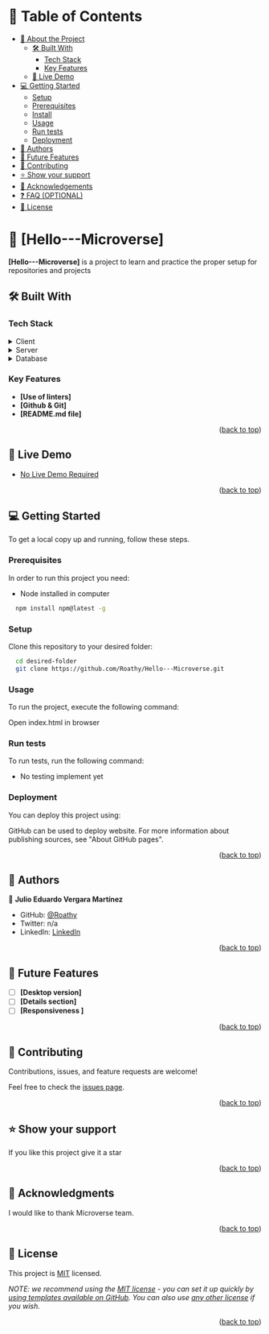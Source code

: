 <a name="readme-top"></a>

# 📗 Table of Contents

- [📖 About the Project](#about-project)
  - [🛠 Built With](#built-with)
    - [Tech Stack](#tech-stack)
    - [Key Features](#key-features)
  - [🚀 Live Demo](#live-demo)
- [💻 Getting Started](#getting-started)
  - [Setup](#setup)
  - [Prerequisites](#prerequisites)
  - [Install](#install)
  - [Usage](#usage)
  - [Run tests](#run-tests)
  - [Deployment](#deployment)
- [👥 Authors](#authors)
- [🔭 Future Features](#future-features)
- [🤝 Contributing](#contributing)
- [⭐️ Show your support](#support)
- [🙏 Acknowledgements](#acknowledgements)
- [❓ FAQ (OPTIONAL)](#faq)
- [📝 License](#license)

# 📖 [Hello---Microverse] <a name="about-project"></a>

**[Hello---Microverse]** is a project to learn and practice the proper setup for repositories and projects

## 🛠 Built With <a name="built-with"></a>

### Tech Stack <a name="tech-stack"></a>

<details>
  <summary>Client</summary>
  <ul>
    <li>HTML, CSS</li>
  </ul>
</details>

<details>
  <summary>Server</summary>
  <ul>
    <li></li>
  </ul>
</details>

<details>
<summary>Database</summary>
  <ul>
    <li></li>
  </ul>
</details>

### Key Features <a name="key-features"></a>

- **[Use of linters]**
- **[Github & Git]**
- **[README.md file]**

<p align="right">(<a href="#readme-top">back to top</a>)</p>

## 🚀 Live Demo <a name="live-demo"></a>

- [No Live Demo Required](https://google.com)

<p align="right">(<a href="#readme-top">back to top</a>)</p>

## 💻 Getting Started <a name="getting-started"></a>

To get a local copy up and running, follow these steps.

### Prerequisites

In order to run this project you need:

- Node installed in computer
```sh
  npm install npm@latest -g
```

### Setup

Clone this repository to your desired folder:

```sh
  cd desired-folder
  git clone https://github.com/Roathy/Hello---Microverse.git
```

### Usage

To run the project, execute the following command:

Open index.html in browser

### Run tests

To run tests, run the following command:

- No testing implement yet

### Deployment

You can deploy this project using:

GitHub can be used to deploy website. For more information about publishing sources, see "About GitHub pages".

<p align="right">(<a href="#readme-top">back to top</a>)</p>

## 👥 Authors <a name="authors"></a>

👤 **Julio Eduardo Vergara Martínez**

- GitHub: [@Roathy](https://github.com/Roathy)
- Twitter: n/a
- LinkedIn: [LinkedIn](https://linkedin.com/in/julio-vergara-roathy)

<p align="right">(<a href="#readme-top">back to top</a>)</p>

## 🔭 Future Features <a name="future-features"></a>

- [ ] **[Desktop version]**
- [ ] **[Details section]**
- [ ] **[Responsiveness ]**

<p align="right">(<a href="#readme-top">back to top</a>)</p>

## 🤝 Contributing <a name="contributing"></a>
Contributions, issues, and feature requests are welcome!

Feel free to check the [issues page](https://github.com/Roathy/Hello---Microverse/issues).

<p align="right">(<a href="#readme-top">back to top</a>)</p>

## ⭐️ Show your support <a name="support"></a>

If you like this project give it a star

<p align="right">(<a href="#readme-top">back to top</a>)</p>

## 🙏 Acknowledgments <a name="acknowledgements"></a>

I would like to thank Microverse team.

<p align="right">(<a href="#readme-top">back to top</a>)</p>

## 📝 License <a name="license"></a>

This project is [MIT](./MIT.md) licensed.

_NOTE: we recommend using the [MIT license](https://choosealicense.com/licenses/mit/) - you can set it up quickly by [using templates available on GitHub](https://docs.github.com/en/communities/setting-up-your-project-for-healthy-contributions/adding-a-license-to-a-repository). You can also use [any other license](https://choosealicense.com/licenses/) if you wish._

<p align="right">(<a href="#readme-top">back to top</a>)</p>


